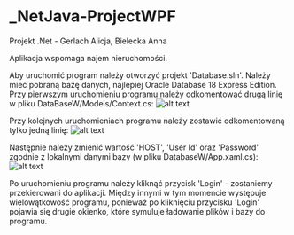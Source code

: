 # _NetJava-ProjectWPF
Projekt .Net - Gerlach Alicja, Bielecka Anna

Aplikacja wspomaga najem nieruchomości.

Aby uruchomić program należy otworzyć projekt 'Database.sln'. Należy mieć pobraną bazę danych, najlepiej Oracle Database 18 Express Edition. Przy pierwszym uruchomieniu programu należy odkomentować drugą linię w pliku DataBaseW/Models/Context.cs:
![alt text](https://github.com/ABielecka/_NetJava-ProjectWPF/blob/master/screenshots/firstUncomment.PNG)

Przy kolejnych uruchomieniach programu należy zostawić odkomentowaną tylko jedną linię:
![alt text](https://github.com/ABielecka/_NetJava-ProjectWPF/blob/master/screenshots/secondUncomment.PNG)

Następnie należy zmienić wartość 'HOST', 'User Id' oraz 'Password' zgodnie z lokalnymi danymi bazy (w pliku DatabaseW/App.xaml.cs):
![alt text](https://github.com/ABielecka/_NetJava-ProjectWPF/blob/master/screenshots/changeConString.PNG)

Po uruchomieniu programu należy kliknąć przycisk 'Login' - zostaniemy przekierowani do aplikacji. Między innymi w tym momencie występuje wielowątkowość programu, ponieważ po kliknięciu przycisku 'Login' pojawia się drugie okienko, które symuluje ładowanie plików i bazy do programu.
